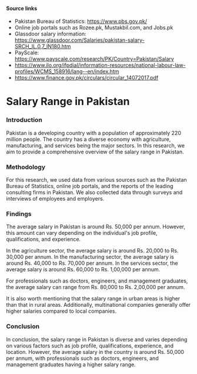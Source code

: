 #### Source links
* Pakistan Bureau of Statistics: https://www.pbs.gov.pk/
* Online job portals such as Rozee.pk, Mustakbil.com, and Jobs.pk
* Glassdoor salary information: https://www.glassdoor.com/Salaries/pakistan-salary-SRCH_IL.0,7_IN180.htm
* PayScale: https://www.payscale.com/research/PK/Country=Pakistan/Salary
* https://www.ilo.org/ifpdial/information-resources/national-labour-law-profiles/WCMS_158916/lang--en/index.htm
* https://www.finance.gov.pk/circulars/circular_14072017.pdf

# Salary Range in Pakistan
### Introduction
Pakistan is a developing country with a population of approximately 220 million people. The country has a diverse economy with agriculture, manufacturing, and services being the major sectors. In this research, we aim to provide a comprehensive overview of the salary range in Pakistan.

### Methodology
For this research, we used data from various sources such as the Pakistan Bureau of Statistics, online job portals, and the reports of the leading consulting firms in Pakistan. We also collected data through surveys and interviews of employees and employers.

### Findings
The average salary in Pakistan is around Rs. 50,000 per annum. However, this amount can vary depending on the individual's job profile, qualifications, and experience.

In the agriculture sector, the average salary is around Rs. 20,000 to Rs. 30,000 per annum. In the manufacturing sector, the average salary is around Rs. 40,000 to Rs. 70,000 per annum. In the services sector, the average salary is around Rs. 60,000 to Rs. 1,00,000 per annum.

For professionals such as doctors, engineers, and management graduates, the average salary can range from Rs. 80,000 to Rs. 2,00,000 per annum.

It is also worth mentioning that the salary range in urban areas is higher than that in rural areas. Additionally, multinational companies generally offer higher salaries compared to local companies.

### Conclusion
In conclusion, the salary range in Pakistan is diverse and varies depending on various factors such as job profile, qualifications, experience, and location. However, the average salary in the country is around Rs. 50,000 per annum, with professionals such as doctors, engineers, and management graduates having a higher salary range.
